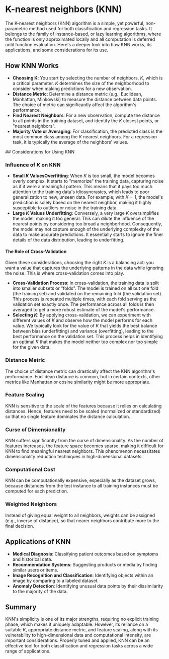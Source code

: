 # K-nearest neighbors (KNN)

The K-nearest neighbors (KNN) algorithm is a simple, yet powerful, non-parametric method used for both classification and regression tasks. It belongs to the family of instance-based, or lazy learning algorithms, where the function is only approximated locally and all computation is deferred until function evaluation. Here's a deeper look into how KNN works, its applications, and some considerations for its use.

## How KNN Works

- **Choosing K**: You start by selecting the number of neighbors, $K$, which is a critical parameter. 
$K$ determines the size of the neighborhood to consider when making predictions for a new observation.
- **Distance Metric**: Determine a distance metric (e.g., Euclidean, Manhattan, Minkowski) to measure the distance between data points. The choice of metric can significantly affect the algorithm's performance.
- **Find Nearest Neighbors**: For a new observation, compute the distance to all points in the training dataset, and identify the 
$K$ closest points, or "nearest neighbors".
- **Majority Vote or Averaging**: For classification, the predicted class is the most common class among the 
$K$ nearest neighbors. For a regression task, it is typically the average of the neighbors' values.

## Considerations for Using KNN


### Influence of $K$ on KNN

- **Small $K$ ValuesOverfitting**: When $K$ is too small, the model becomes overly complex. It starts to "memorize" the training data, capturing noise as if it were a meaningful pattern. This means that it pays too much attention to the training data's idiosyncrasies, which leads to poor generalization to new, unseen data. For example, with $K=1$, the model's prediction is solely based on the nearest neighbor, making it highly susceptible to outliers or noise in the training data.
- **Large $K$ Values Underfitting**: Conversely, a very large $K$ oversimplifies the model, making it too general. 
This can dilute the influence of the nearest points by considering too broad a neighborhood. Consequently, the model may not capture enough of the underlying complexity of the data to make accurate predictions. 
It essentially starts to ignore the finer details of the data distribution, leading to underfitting.

#### The Role of Cross-Validation

Given these considerations, choosing the right $K$ is a balancing act: you want a value that captures the underlying patterns in the data while ignoring the noise. This is where cross-validation comes into play.

- **Cross-Validation Process**: In cross-validation, the training data is split into smaller subsets or "folds". The model is trained on all but one fold (the training set) and validated on the remaining fold (the validation set). This process is repeated multiple times, with each fold serving as the validation set exactly once. The performance across all folds is then averaged to get a more robust estimate of the model's performance.
- **Selecting $K$**: By applying cross-validation, we can experiment with different values of $K$ and observe how the model performs for each value. We typically look for the value of 
$K$ that yields the best balance between bias (underfitting) and variance (overfitting), leading to the best performance on the validation set. This process helps in identifying an optimal 
$K$ that makes the model neither too complex nor too simple for the given data.

### Distance Metric

The choice of distance metric can drastically affect the KNN algorithm's performance. 
Euclidean distance is common, but in certain contexts, other metrics like Manhattan or cosine similarity might be more appropriate.

### Feature Scaling
KNN is sensitive to the scale of the features because it relies on calculating distances. 
Hence, features need to be scaled (normalized or standardized) so that no single feature dominates the distance calculation.

### Curse of Dimensionality

KNN suffers significantly from the curse of dimensionality. As the number of features increases, the feature space becomes sparse, 
making it difficult for KNN to find meaningful nearest neighbors. This phenomenon necessitates dimensionality reduction techniques in high-dimensional datasets.

### Computational Cost
KNN can be computationally expensive, especially as the dataset grows, because distances from 
the test instance to all training instances must be computed for each prediction.

### Weighted Neighbors

Instead of giving equal weight to all neighbors, weights can be assigned 
(e.g., inverse of distance), so that nearer neighbors contribute more to the final decision.

## Applications of KNN

- **Medical Diagnosis**: Classifying patient outcomes based on symptoms and historical data.
- **Recommendation Systems**: Suggesting products or media by finding similar users or items.
- **Image Recognition and Classification**: Identifying objects within an image by comparing to a labeled dataset.
- **Anomaly Detection**: Identifying unusual data points by their dissimilarity to the majority of the data.

## Summary
KNN's simplicity is one of its major strengths, requiring no explicit training phase, which makes it uniquely adaptable. 
However, its reliance on a suitable $K$, appropriate distance metric, and feature scaling, along with its vulnerability to high-dimensional 
data and computational intensity, are important considerations. 
Properly tuned and applied, KNN can be an effective tool for both classification and regression tasks across a wide range of applications.